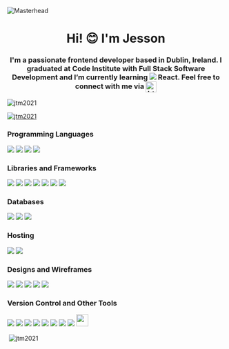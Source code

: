 ![Masterhead](https://res.cloudinary.com/dborxc531/image/upload/v1675007110/Banners/github_banner_wide_vi34zo.gif)
<h1 align="center">Hi! 😊 I'm Jesson</h1>
<h3 align="center">I'm a passionate frontend developer based in Dublin, Ireland. I graduated at Code Institute with Full Stack Software Development and I’m currently learning <img src="https://res.cloudinary.com/dborxc531/image/upload/v1675054396/GitHub%20images/react_vjm2tu.png"/> React. Feel free to connect with me via <a href="https://www.linkedin.com/in/jesson-mangilisan/" target="blank"><img align="center" src="https://img.shields.io/badge/LinkedIn-0077B5?style=for-the-badge&logo=linkedin&logoColor=white" alt="https://www.linkedin.com/in/jesson-mangilisan/" height="25"/></a></h3>

<p align="left"> <img src="https://komarev.com/ghpvc/?username=jtm2021&label=Profile%20views&color=0e75b6&style=flat" alt="jtm2021" /> </p>

<p align="left"> <a href="https://github.com/ryo-ma/github-profile-trophy"><img src="https://github-profile-trophy.vercel.app/?username=jtm2021" alt="jtm2021" /></a> </p>

<h3 align="left">Programming Languages</h3>
<p align="left">
  <img src="https://img.shields.io/badge/HTML5-E34F26?style=for-the-badge&logo=html5&logoColor=white"/>
  <img src="https://img.shields.io/badge/CSS3-1572B6?style=for-the-badge&logo=css3&logoColor=white"/>
  <img src="https://img.shields.io/badge/JavaScript-323330?style=for-the-badge&logo=javascript&logoColor=F7DF1E"/>
  <img src="https://img.shields.io/badge/Python-FFD43B?style=for-the-badge&logo=python&logoColor=blue"/>
<p>
  
<h3 align="left">Libraries and Frameworks</h3>
<p align="left">
  <img src="https://img.shields.io/badge/Bootstrap-563D7C?style=for-the-badge&logo=bootstrap&logoColor=white"/>
  <img src="https://img.shields.io/badge/Tailwind_CSS-38B2AC?style=for-the-badge&logo=tailwind-css&logoColor=white"/>
  <img src="https://img.shields.io/badge/Flask-000000?style=for-the-badge&logo=flask&logoColor=white"/>
  <img src="https://img.shields.io/badge/Django-092E20?style=for-the-badge&logo=django&logoColor=green"/>
  <img src="https://img.shields.io/badge/jQuery-0769AD?style=for-the-badge&logo=jquery&logoColor=white"/>
  <img src="https://img.shields.io/badge/Node.js-339933?style=for-the-badge&logo=nodedotjs&logoColor=white"/>
  <img src="https://img.shields.io/badge/Font_Awesome-339AF0?style=for-the-badge&logo=fontawesome&logoColor=white"/>
<p>
  
<h3 align="left">Databases</h3>
<p align="left">
  <img src="https://img.shields.io/badge/MySQL-005C84?style=for-the-badge&logo=mysql&logoColor=white"/>
  <img src="https://img.shields.io/badge/MongoDB-4EA94B?style=for-the-badge&logo=mongodb&logoColor=white"/>
  <img src="https://img.shields.io/badge/PostgreSQL-316192?style=for-the-badge&logo=postgresql&logoColor=white"/>
<p>
  
<h3 align="left">Hosting</h3>
<p align="left">
  <img src="https://img.shields.io/badge/Heroku-430098?style=for-the-badge&logo=heroku&logoColor=white"/>
  <img src="https://img.shields.io/badge/Render-46E3B7?style=for-the-badge&logo=render&logoColor=black"/>
<p>
  
<h3 align="left">Designs and Wireframes</h3>
<p align="left">
  <img src="https://img.shields.io/badge/Figma-F24E1E?style=for-the-badge&logo=figma&logoColor=white"/>
  <img src="https://img.shields.io/badge/Adobe%20Photoshop-31A8FF?style=for-the-badge&logo=Adobe%20Photoshop&logoColor=black"/>
  <img src="https://img.shields.io/badge/Canva-%2300C4CC.svg?&style=for-the-badge&logo=Canva&logoColor=white"/>
  <img src="https://img.shields.io/badge/Unsplash-000000?style=for-the-badge&logo=Unsplash&logoColor=white"/>
  <img src="https://img.shields.io/badge/Dribbble-EA4C89?style=for-the-badge&logo=dribbble&logoColor=white"/>
  
<p>
  
<h3 align="left">Version Control and Other Tools</h3>
<p align="left">
  <img src="https://img.shields.io/badge/Gitpod-000000?style=for-the-badge&logo=gitpod&logoColor=#FFAE33"/>
  <img src="https://img.shields.io/badge/Visual_Studio_Code-0078D4?style=for-the-badge&logo=visual%20studio%20code&logoColor=white"/>
  <img src="ttps://img.shields.io/badge/GitHub-100000?style=for-the-badge&logo=github&logoColor=white"/>
  <img src="https://img.shields.io/badge/Markdown-000000?style=for-the-badge&logo=markdown&logoColor=white"/>
  <img src="https://img.shields.io/badge/GitHub-100000?style=for-the-badge&logo=github&logoColor=white"/>
  <img src="https://img.shields.io/badge/GIT-E44C30?style=for-the-badge&logo=git&logoColor=white"/>
  <img src="https://img.shields.io/badge/Notion-000000?style=for-the-badge&logo=notion&logoColor=white"/>
  <img src="https://img.shields.io/badge/Slack-4A154B?style=for-the-badge&logo=slack&logoColor=white"/>
  <img src="https://res.cloudinary.com/dborxc531/image/upload/v1675719298/GitHub%20images/CLOUDINARY_afmjji.png" height="28"/>
<p>
  
  

<p>&nbsp;<img align="center" src="https://github-readme-stats.vercel.app/api?username=jtm2021&show_icons=true&locale=en" alt="jtm2021" /></p>
